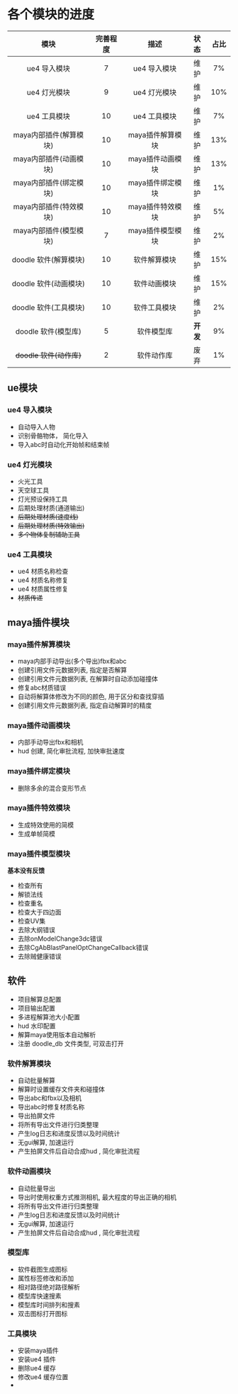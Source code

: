 # 各个模块的进度  

|          模块           | 完善程度 |       描述       |   状态   | 占比  |
| :---------------------: | :------: | :--------------: | :------: | :---: |
|      ue4 导入模块       |    7     |   ue4 导入模块   |   维护   |  7%   |
|      ue4 灯光模块       |    9     |   ue4 灯光模块   |   维护   |  10%  |
|      ue4 工具模块       |    10    |   ue4 工具模块   |   维护   |  7%   |
| maya内部插件(解算模块)  |    10    | maya插件解算模块 |   维护   |  13%  |
| maya内部插件(动画模块)  |    10    | maya插件动画模块 |   维护   |  13%  |
| maya内部插件(绑定模块)  |    10    | maya插件绑定模块 |   维护   |  1%   |
| maya内部插件(特效模块)  |    10    | maya插件特效模块 |   维护   |  5%   |
| maya内部插件(模型模块)  |    7     | maya插件模型模块 |   维护   |  2%   |
|  doodle 软件(解算模块)  |    10    |   软件解算模块   |   维护   |  15%  |
|  doodle 软件(动画模块)  |    10    |   软件动画模块   |   维护   |  15%  |
|  doodle 软件(工具模块)  |    10    |   软件工具模块   |   维护   |  2%   |
|   doodle 软件(模型库)   |    5     |    软件模型库    | **开发** |  9%   |
| ~~doodle 软件(动作库)~~ |    2     |    软件动作库    |   废弃   |  1%   |


## ue模块

### ue4 导入模块
  - 自动导入人物
  - 识别骨骼物体， 简化导入
  - 导入abc时自动化开始帧和结束帧

### ue4 灯光模块
  - 火光工具
  - 天空球工具
  - 灯光预设保持工具
  - 后期处理材质(通道输出)
  - ~~后期处理材质(速度线)~~
  - ~~后期处理材质(特效输出)~~
  - ~~多个物体复制辅助工具~~

### ue4 工具模块
  - ue4 材质名称检查
  - ue4 材质名称修复
  - ue4 材质属性修复
  - ~~材质传递~~

 
## maya插件模块

### maya插件解算模块    
 - maya内部手动导出(多个导出)fbx和abc
 - 创建引用文件元数据列表, 指定是否解算
 - 创建引用文件元数据列表, 在解算时自动添加碰撞体
 - 修复abc材质错误
 - 自动将解算体修改为不同的颜色, 用于区分和查找穿插
 - 创建引用文件元数据列表, 指定自动解算时的精度

### maya插件动画模块
  - 内部手动导出fbx和相机
  - hud 创建, 简化审批流程, 加快审批速度

### maya插件绑定模块
  - 删除多余的混合变形节点

### maya插件特效模块
  - 生成特效使用的简模
  - 生成单帧简模

### maya插件模型模块
  **基本没有反馈**

  - 检查所有
  - 解锁法线
  - 检查重名
  - 检查大于四边面
  - 检查UV集
  - 去除大纲错误
  - 去除onModelChange3dc错误
  - 去除CgAbBlastPanelOptChangeCallback错误
  - 去除贼健康错误

## 软件
  - 项目解算总配置
  - 项目输出配置
  - 多进程解算池大小配置
  - hud 水印配置
  - 解算maya使用版本自动解析
  - 注册 doodle_db 文件类型, 可双击打开

### 软件解算模块
  - 自动批量解算
  - 解算时设置缓存文件夹和碰撞体
  - 导出abc和fbx以及相机
  - 导出abc时修复材质名称
  - 导出拍屏文件
  - 将所有导出文件进行归类整理
  - 产生log日志和进度反馈以及时间统计
  - 无gui解算, 加速运行
  - 产生拍屏文件后自动合成hud , 简化审批流程

### 软件动画模块
  - 自动批量导出
  - 导出时使用权重方式推测相机, 最大程度的导出正确的相机
  - 将所有导出文件进行归类整理
  - 产生log日志和进度反馈以及时间统计
  - 无gui解算, 加速运行
  - 产生拍屏文件后自动合成hud , 简化审批流程

### 模型库
  - 软件截图生成图标
  - 属性标签修改和添加
  - 相对路径绝对路径解析
  - 模型库快速搜素
  - 模型库时间排列和搜素
  - 双击图标打开图标

### 工具模块
  - 安装maya插件
  - 安装ue4 插件
  - 删除ue4 缓存
  - 修改ue4 缓存位置
  - 